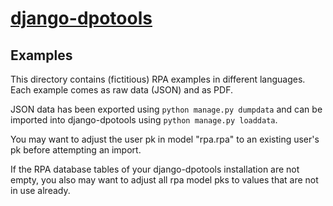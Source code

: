 # [django-dpotools](https://github.com/dbf/django-dpotools)
## Examples

This directory contains (fictitious) RPA examples in different
languages. Each example comes as raw data (JSON) and as PDF.

JSON data has been exported using `python manage.py dumpdata` and can be
imported into django-dpotools using `python manage.py loaddata`.

You may want to adjust the user pk in model "rpa.rpa" to an existing
user's pk before attempting an import.

If the RPA database tables of your django-dpotools installation are not
empty, you also may want to adjust all rpa model pks to values that are
not in use already.

